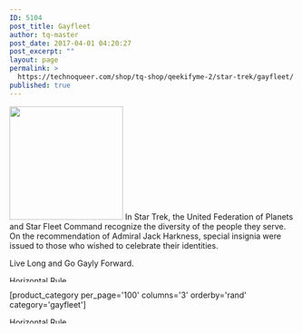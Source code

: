 ```yaml
---
ID: 5104
post_title: Gayfleet
author: tq-master
post_date: 2017-04-01 04:20:27
post_excerpt: ""
layout: page
permalink: >
  https://technoqueer.com/shop/tq-shop/qeekifyme-2/star-trek/gayfleet/
published: true
---
```

<img src="https://technoqueer.com/shop/wp-content/uploads/2017/04/btn-gaytrek.png" alt="" width="200" height="200" class="alignleft size-full wp-image-7720" />
In Star Trek, the United Federation of Planets and Star Fleet Command recognize the diversity of the people they serve. On the recommendation of Admiral Jack Harkness, special insignia were issued to those who wished to celebrate their identities.

Live Long and Go Gayly Forward.
<br clear="all">


<img class="aligncenter size-full wp-image-99" src="https://technoqueer.com/shop/wp-content/uploads/2017/03/Rainbow-HR.jpg" alt="Horizontal Rule" width="800" height="11" />


[product_category per_page='100' columns='3' orderby='rand' category='gayfleet']

<img src="https://technoqueer.com/shop/wp-content/uploads/2017/03/Rainbow-HR.jpg" alt="Horizontal Rule" width="800" height="11" class="aligncenter size-full wp-image-99" />